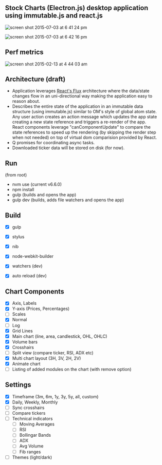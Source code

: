 Stock Charts (Electron.js) desktop application using immutable.js and react.js
------

![screen shot 2015-07-03 at 6 41 24 pm](https://cloud.githubusercontent.com/assets/1994225/8506015/6451129a-21b3-11e5-8f2a-4fd266274be6.png)

![screen shot 2015-07-03 at 6 42 16 pm](https://cloud.githubusercontent.com/assets/1994225/8506016/657f1f7c-21b3-11e5-8a81-691a781f6a07.png)

Perf metrics
------------
![screen shot 2015-02-13 at 4 44 03 am](https://cloud.githubusercontent.com/assets/1994225/6187428/4deb3094-b33b-11e4-9867-3248ae81917d.png)

Architecture (draft)
--------------------

* Application leverages [React's Flux](http://fluxxor.com/what-is-flux.html) architecture where the data/state changes flow in an uni-directional way making the application easy to reason about.
* Describes the entire state of the application in an immutable data structure (using immutable.js) similar to OM's style of global atom state. Any user action creates an action message which updates the app state creating a new state reference and triggers a re-render of the app. React components leverage "canComponentUpdate" to compare the state references to speed up the rendering (by skipping the render step when not needed) on top of virtual dom comparision provided by React.
* Q promises for coordinating async tasks.
* Downloaded ticker data will be stored on disk (for now).

Run
---
(from root)
 * nvm use (current v6.6.0)
 * npm install
 * gulp (builds and opens the app)
 * gulp dev (builds, adds file watchers and opens the app)

Build
-----
* [x] gulp
* [x] stylus
* [x] nib
* [x] node-webkit-builder
* [x] watchers (dev)
* [x] auto reload (dev)


Chart Components
-----------------------
* [x] Axis, Labels
* [x] Y-axis (Prices, Percentages)
* [ ] Scales
 * [x] Normal
 * [ ] Log
* [x] Grid Lines
* [x] Main chart (line, area, candlestick, OHL, OHLC)
* [x] Volume bars
* [x] Crosshairs
* [ ] Split view (compare ticker, RSI, ADX etc)
* [x] Multi chart layout (3H, 3V, 2H, 2V)
* [x] Animate chart
* [ ] Listing of added modules on the chart (with remove option)

Settings
---------------
* [x] Timeframe (3m, 6m, 1y, 3y, 5y, all, custom)
* [x] Daily, Weekly, Monthly
* [ ] Sync crosshairs
* [ ] Compare tickers
* [ ] Technical indicators
    * [ ] Moving Averages
    * [ ] RSI
    * [ ] Bollingar Bands
    * [ ] ADX
    * [ ] Avg Volume
    * [ ] Fib ranges
* [ ] Themes (light/dark)
